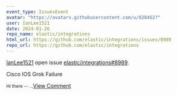 ```yaml
---
event_type: IssuesEvent
avatar: "https://avatars.githubusercontent.com/u/828452?"
user: IanLee1521
date: 2024-01-26
repo_name: elastic/integrations
html_url: https://github.com/elastic/integrations/issues/8989
repo_url: https://github.com/elastic/integrations
---
```


<a href='https://github.com/IanLee1521' target='_blank'>IanLee1521</a> open issue <a href='https://github.com/elastic/integrations/issues/8989' target='_blank'>elastic/integrations#8989</a>.

<p>Cisco IOS Grok Failure</p><small>Hi there -- ...</small><a href='https://github.com/elastic/integrations/issues/8989' target='_blank'>View Comment</a>